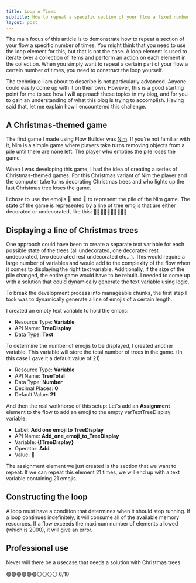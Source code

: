 ```yaml
---
title: Loop n Times
subtitle: How to repeat a specific section of your flow a fixed number of times
layout: post
---
```


The main focus of this article is to demonstrate how to repeat a section of your flow a specific number of times. You might think that you need to use the loop element for this, but that is not the case. A loop element is used to iterate over a collection of items and perform an action on each element in the collection. When you simply want to repeat a certain part of your flow a certain number of times, you need to construct the loop yourself.

The technique I am about to describe is not particularly advanced. Anyone could easily come up with it on their own. However, this is a good starting point for me to see how I will approach these topics in my blog, and for you to gain an understanding of what this blog is trying to accomplish. Having said that, let me explain how I encountered this challenge.

## A Christmas-themed game

The first game I made using Flow Builder was [Nim](https://en.wikipedia.org/wiki/Nim). If you're not familiar with it, Nim is a simple game where players take turns removing objects from a pile until there are none left. The player who empties the pile loses the game.

When I was developing this game, I had the idea of creating a series of Christmas-themed games. For this Christmas variant of Nim the player and the computer take turns decorating Christmas trees and who lights up the last Christmas tree loses the game. 

I chose to use the emojis 🎄 and 🌲 to represent the pile of the Nim game. The state of the game is represented by a line of tree emojis that are either decorated or undecorated, like this: 🎄🎄🎄🎄🎄🎄🌲🌲🌲🌲

## Displaying a line of Christmas trees

One approach could have been to create a separate text variable for each possible state of the trees (all undecorated, one decorated rest undecorated, two decorated rest undecorated etc...). This would require a large number of variables and would add to the complexity of the flow when it comes to displaying the right text variable. Additionally, if the size of the pile changed, the entire game would have to be rebuilt. I needed to come up with a solution that could dynamically generate the text variable using logic.

To break the development process into manageable chunks, the first step I took was to dynamically generate a line of emojis of a certain length.

I created an empty text variable to hold the emojis:

- Resource Type: **Variable**
- API Name: **TreeDisplay**
- Data Type: **Text**
  
To determine the number of emojis to be displayed, I created another variable. This variable will store the total number of trees in the game. (In this case I gave it a default value of 21)

- Resource Type: **Variable**
- API Name: **TreeTotal**
- Data Type: **Number**
- Decimal Places: **0**
- Default Value: **21**

And then the real wotkhorse of this setup: Let's add an **Assignment** element to the flow to add an emoji to the empty varTextTreeDisplay variable:
- Label: **Add one emoji to TreeDisplay**
- API Name: **Add_one_emoji_to_TreeDisplay**
- Variable: **{!TreeDisplay}**
- Operator: **Add**
- Value: **🌲**

The assignment element we just created is the section that we want to repeat. If we can repeat this element 21 times, we will end up with a text variable containing 21 emojis. 

## Constructing the loop

A loop must have a condition that determines when it should stop running. If a loop continues indefinitely, it will consume all of the available memory resources. If a flow exceeds the maximum number of elements allowed (which is 2000), it will give an error.


## Professional use

Never will there be a usecase that needs a solution with Christmas trees 

🟢🟢🟢🟢🟢🟢⚪⚪⚪⚪ 6/10

